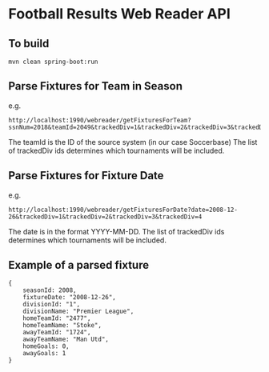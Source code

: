 # Football Results Web Reader API

## To build
```
mvn clean spring-boot:run
```

## Parse Fixtures for Team in Season
e.g.
```
http://localhost:1990/webreader/getFixturesForTeam?ssnNum=2018&teamId=2049&trackedDiv=1&trackedDiv=2&trackedDiv=3&trackedDiv=4
```
The teamId is the ID of the source system (in our case Soccerbase)
The list of trackedDiv ids determines which tournaments will be included.

## Parse Fixtures for Fixture Date
e.g.
```
http://localhost:1990/webreader/getFixturesForDate?date=2008-12-26&trackedDiv=1&trackedDiv=2&trackedDiv=3&trackedDiv=4
```
The date is in the format YYYY-MM-DD.
The list of trackedDiv ids determines which tournaments will be included.

## Example of a parsed fixture
```
{
    seasonId: 2008,
    fixtureDate: "2008-12-26",
    divisionId: "1",
    divisionName: "Premier League",
    homeTeamId: "2477",
    homeTeamName: "Stoke",
    awayTeamId: "1724",
    awayTeamName: "Man Utd",
    homeGoals: 0,
    awayGoals: 1
}
```

